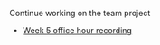 Continue working on the team project

- [Week 5 office hour recording](https://youtu.be/7EZlhzMfzx4)
